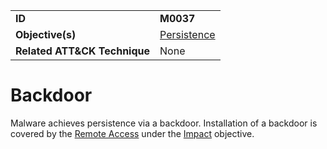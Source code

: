 |||
|---------|------------------------|
|**ID**|**M0037**|
|**Objective(s)**| [Persistence](../persistence)|
|**Related ATT&CK Technique**|None|


Backdoor
========
Malware achieves persistence via a backdoor. Installation of a backdoor is covered by the [Remote Access](../impact/remote-access.md) under the [Impact](../impact) objective. 